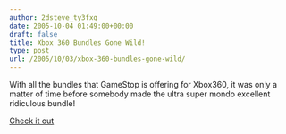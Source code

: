 ```yaml
---
author: 2dsteve_ty3fxq
date: 2005-10-04 01:49:00+00:00
draft: false
title: Xbox 360 Bundles Gone Wild!
type: post
url: /2005/10/03/xbox-360-bundles-gone-wild/
---
```


With all the bundles that GameStop is offering for Xbox360, it was only a matter of time before somebody made the ultra super mondo excellent ridiculous bundle!

[Check it out](http://www.bunnyspatial.com/gamestop/360stupid.htm)
